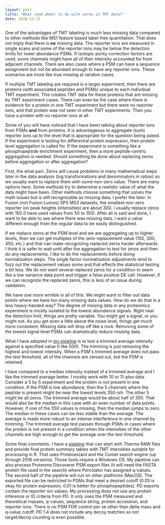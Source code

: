```yaml
---
layout: post
title: "What (and when) to do with zeros in TMT data?"
date: 2018-12-12
---
```


One of the advantages of TMT labeling is much less missing data compared to other methods like MS1 feature based label-free quantitation. That does not imply that there is **no** missing data. The reporter ions are measured in single scans and some of the reporter ions may be below the detection limits for lower abundance PSMs. If isotopic purity correction factors are used, some channels might have all of their intensity accounted for from adjacent channels. There are also cases where a PSM can have a sequence assignment but not be abundant enough to have any reporter ions. These scenarios are more like true missing at random cases.

If multiple TMT labeling are required in a larger experiment, then there are proteins (with associated peptides and PSMs) unique to each individual TMT experiment. This creates TMT data for these proteins that are missing by TMT experiment cases. There can even be the case where there is evidence for a protein in one TMT experiment but there were no reporter ions, and that protein was not seen in other TMT experiments. Then you have a protein with no reporter ions at all.

Some of you will have noticed that I have been talking about reporter ions from PSMs **and** from proteins. It is advantageous to aggregate (sum) reporter ions up to the level that is appropriate for the question being asked. If the experiment is testing for differential protein expression, then protein level aggregation is called for. If the experiment is something like a phosphopeptide enrichment experiment, then a more peptide-centric aggregation is needed. Should something be done about replacing zeros before aggregation or after aggregation?

First, the what part. Zeros will cause problems in many mathematical steps later in the data analysis (log transformations and denominators in ratios) so we usually want to replace them with some non-zero value. There are many options here. Some methods try to determine a realistic value of what the data might have been. Other methods choose something that solves the math issues but is still recognizable as missing data. I prefer the later. In Fusion (not Fusion Lumos) SPS MS3 datasets, the smallest non-zero reporter ion peak heights (intensities) are about 300. I usually replace zeros with 150 (I have used values from 50 to 150). After all is said and done, I want to be able to see where there was missing data. I want a value different enough from the regular data to be easily distinguished.

If we replace zeros at the PSM level and we are aggregating up to higher levels, then we can get multiples of the zero-replacement value (150, 300, 450, etc.) and that can make recognizing replaced zeros harder afterwards. I think it is safer to wait until after the aggregation to test for zeros and then do any replacements. I like to do the replacements before doing normalization steps. The single factor normalization adjustments tend to fuzz out the replacement values some and that effects the statistical testing a bit less. We do not want several replaced zeros for a condition to seem like a low variance data point and trigger a false positive DE call. However, if we can recognize the replaced zeros, this is less of an issue during validation.

We have one more wrinkle in all of this. We might want to filter out data points where we have too many missing data values. How do we do that in a less heavy-handed way? The degree of missing data in any proteomics experiment is mostly isolated to the lowest abundance signals. Right near the detection limit, things are pretty variable. You might get a signal, or you might not. As you get even a little above the noise level, things get much more consistent. Missing data will drop off like a rock. Removing some of the lowest signal level PSMs can dramatically reduce missing data.

What I have adopted in [my pipeline](https://github.com/pwilmart/PAW_pipeline.git) is to test a trimmed average intensity against a specified value (I like 500). The trimming is just removing the highest and lowest intensity. When a PSM's trimmed average does not pass the test threshold, all of the channels are zeroed out, but the PSM is retained.

I have compared to a median intensity instead of a trimmed average and I like the trimmed average better. I mostly work with 10 or 11-plex data. Consider a 5 by 5 experiment and the protein is not present in one condition. If the PSM is low abundance, then the 5 channels where the peptide is present might be near the lowest levels 350-ish. The other 5 might be all zeros. The trimmed average would be about half of 350. That would also be the median in this case with an even number of data points. However, if one of the 350 values is missing, then the median jumps to zero. The median in these cases can be less stable than the average. The average is made more robust to an intense interference in one channel by trimming. The trimmed average test passes through PSMs in cases where the protein is not present in a condition when the intensities of the other channels are high enough to get the average over the test threshold.

Some final comments. I have a [pipeline](https://github.com/pwilmart/PAW_pipeline.git) that can start with Thermo RAW files and provide final protein summary tables with TMT intensities suitable for processing in R. That uses Proteowizard and the Comet search engine (up through 2016 versions). Those tools require a Windows OS. My pipeline can also process Proteome Discoverer PSM export files (it will need the FASTA protein file used in the search) where Percolator has assigned q-values. The second half of the pipeline will run on other platforms (MacOS). The exported file can be restricted to PSMs that meet a desired cutoff (0.05 is okay for protein expression, 0.01 is better for phosphopeptides). PD exports contain the reporter ion values. My processing does not use any protein inference or ID criteria from PD. It only uses the PSM measured and theoretical masses, q-values, sequence string, protein accession, and reporter ions. There is no PSM FDR control per se other than delta mass and q-value cutoff. PD 1.4 does not include any decoy matches so not target/decoy counting is even possible.   
